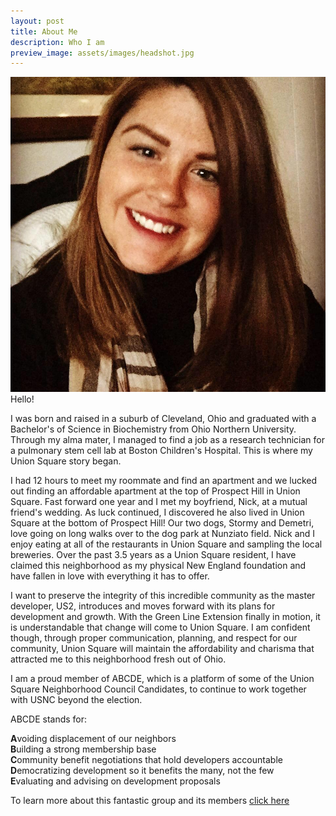 ```yaml
---
layout: post
title: About Me
description: Who I am
preview_image: assets/images/headshot.jpg
---
```


<span class="image right"><img src="assets/images/headshot.jpg" alt="" /></span>Hello! 

I was born and raised in a suburb of Cleveland, Ohio and graduated with a Bachelor's of Science in Biochemistry from Ohio Northern University. Through my alma mater, I managed to find a job as a research technician for a pulmonary stem cell lab at Boston Children's Hospital. This is where my Union Square story began. 

I had 12 hours to meet my roommate and find an apartment and we lucked out finding an affordable apartment at the top of Prospect Hill in Union Square. Fast forward one year and I met my boyfriend, Nick, at a mutual friend's wedding. As luck continued, I discovered he also lived in Union Square at the bottom of Prospect Hill! Our two dogs, Stormy and Demetri, love going on long walks over to the dog park at Nunziato field. Nick and I enjoy eating at all of the restaurants in Union Square and sampling the local breweries. Over the past 3.5 years as a Union Square resident, I have claimed this neighborhood as my physical New England foundation and have fallen in love with everything it has to offer. 

I want to preserve the integrity of this incredible community as the master developer, US2, introduces and moves forward with its plans for development and growth. With the Green Line Extension finally in motion, it is understandable that change will come to Union Square. I am confident though, through proper communication, planning, and respect for our community, Union Square will maintain the affordability and charisma that attracted me to this neighborhood fresh out of Ohio. 

I am a proud member of ABCDE, which is a platform of some of the Union Square Neighborhood Council Candidates, to continue to work together with USNC beyond the election.

ABCDE stands for:

**A**voiding displacement of our neighbors<br />
**B**uilding a strong membership base<br />
**C**ommunity benefit negotiations that hold developers accountable<br />
**D**emocratizing development so it benefits the many, not the few<br />
**E**valuating and advising on development proposals

To learn more about this fantastic group and its members [click here](https://abcdeusnc.tumblr.com)